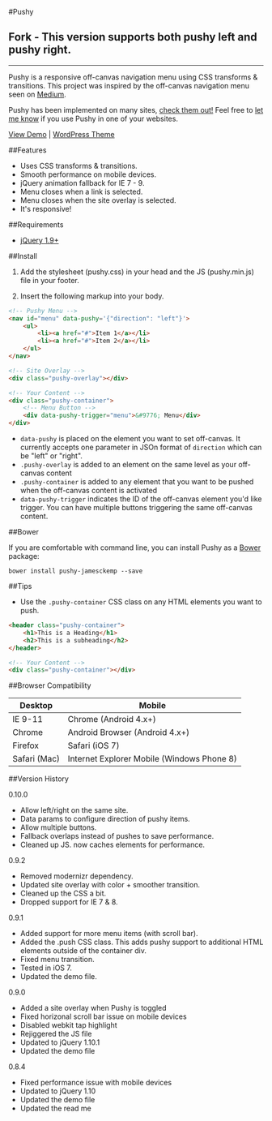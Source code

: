 #Pushy
## Fork - This version supports both pushy left and pushy right.

---

Pushy is a responsive off-canvas navigation menu using CSS transforms & transitions. This project was inspired by the off-canvas navigation menu seen on [Medium](https://medium.com/).

Pushy has been implemented on many sites, [check them out!](https://github.com/christophery/pushy#sites-using-pushy) Feel free to [let me know](http://www.twitter.com/cmyee) if you use Pushy in one of your websites.

[View Demo](http://www.christopheryee.ca/pushy) | [WordPress Theme](https://github.com/christophery/pushypress)

##Features

- Uses CSS transforms & transitions.
- Smooth performance on mobile devices.
- jQuery animation fallback for IE 7 - 9.
- Menu closes when a link is selected.
- Menu closes when the site overlay is selected.
- It's responsive!

##Requirements

- [jQuery 1.9+](http://jquery.com/)

##Install

1. Add the stylesheet (pushy.css) in your head and the JS (pushy.min.js) file in your footer.

2. Insert the following markup into your body.

```html
<!-- Pushy Menu -->
<nav id="menu" data-pushy='{"direction": "left"}'>
    <ul>
        <li><a href="#">Item 1</a></li>
        <li><a href="#">Item 2</a></li>
    </ul>
</nav>

<!-- Site Overlay -->
<div class="pushy-overlay"></div>

<!-- Your Content -->
<div class="pushy-container">
    <!-- Menu Button -->
    <div data-pushy-trigger="menu">&#9776; Menu</div>
</div>
```

* `data-pushy` is placed on the element you want to set off-canvas. It currently accepts one parameter in JSOn format of `direction` which can be "left" or "right".
* `.pushy-overlay` is added to an element on the same level as your off-canvas content
* `.pushy-container` is added to any element that you want to be pushed when the off-canvas content is activated
* `data-pushy-trigger` indicates the ID of the off-canvas element you'd like trigger. You can have multiple buttons triggering the same off-canvas content.

##Bower

If you are comfortable with command line, you can install Pushy as a [Bower](http://bower.io/) package:

```
bower install pushy-jamesckemp --save
```

##Tips

- Use the ```.pushy-container``` CSS class on any HTML elements you want to push.

```html
<header class="pushy-container">
    <h1>This is a Heading</h1>
    <h2>This is a subheading</h2>
</header>

<!-- Your Content -->
<div class="pushy-container"></div>
```

##Browser Compatibility

| Desktop       | Mobile                                      |
| ------------- | ------------------------------------------- |
| IE 9-11       | Chrome (Android 4.x+)                       |
| Chrome        | Android Browser (Android 4.x+)              |
| Firefox       | Safari (iOS 7)                              |
| Safari (Mac)  | Internet Explorer Mobile (Windows Phone 8)  |

##Version History

0.10.0

- Allow left/right on the same site.
- Data params to configure direction of pushy items.
- Allow multiple buttons.
- Fallback overlaps instead of pushes to save performance.
- Cleaned up JS. now caches elements for performance.

0.9.2

- Removed modernizr dependency.
- Updated site overlay with color + smoother transition.
- Cleaned up the CSS a bit.
- Dropped support for IE 7 & 8.

0.9.1

- Added support for more menu items (with scroll bar).
- Added the .push CSS class. This adds pushy support to additional HTML elements outside of the container div.
- Fixed menu transition.
- Tested in iOS 7.
- Updated the demo file.

0.9.0

- Added a site overlay when Pushy is toggled
- Fixed horizonal scroll bar issue on mobile devices
- Disabled webkit tap highlight
- Rejiggered the JS file
- Updated to jQuery 1.10.1
- Updated the demo file

0.8.4

- Fixed performance issue with mobile devices
- Updated to jQuery 1.10
- Updated the demo file
- Updated the read me